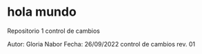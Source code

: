# hola mundo
Repositorio 1 control de cambios

Autor: Gloria Nabor
Fecha: 26/09/2022
control de cambios rev. 01
